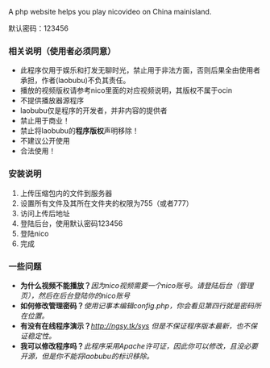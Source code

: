 A php website helps you play nicovideo on China mainisland.

默认密码：123456


### 相关说明（使用者必须同意） ###
  * 此程序仅用于娱乐和打发无聊时光，禁止用于非法方面，否则后果全由使用者承担，作者(laobubu)不负其责任。
  * 播放的视频版权请参考nico里面的对应视频说明，其版权不属于ocin
  * 不提供播放器源程序
  * laobubu仅是程序的开发者，并非内容的提供者
  * 禁止用于商业！
  * 禁止将laobubu的**程序版权**声明移除！
  * 不建议公开使用
  * 合法使用！

### 安装说明 ###
  1. 上传压缩包内的文件到服务器
  1. 设置所有文件及其所在文件夹的权限为755（或者777）
  1. 访问上传后地址
  1. 登陆后台，使用默认密码123456
  1. 登陆nico
  1. 完成

### 一些问题 ###
  * **为什么视频不能播放？**_因为nico视频需要一个nico账号。请登陆后台（管理页），然后在后台登陆你的nico账号_
  * **如何修改管理密码？**_使用记事本编辑config.php，你会看见第四行就是密码所在位置。_
  * **有没有在线程序演示？**_http://ngsy.tk/sys 但是不保证程序版本最新，也不保证稳定性。_
  * **我可以修改程序吗？**_此程序采用Apache许可证，因此你可以修改，且没必要开源，但是你不能将laobubu的标识移除。_